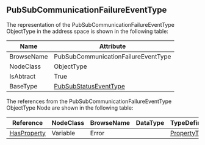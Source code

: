 <!-- objecttype -->
## PubSubCommunicationFailureEventType
The representation of the PubSubCommunicationFailureEventType ObjectType in the address space is shown in the following table:  

|Name|Attribute|
|---|---|
|BrowseName|PubSubCommunicationFailureEventType|
|NodeClass|ObjectType|
|IsAbtract|True|
|BaseType|[PubSubStatusEventType](../../../Part14/ObjectTypes/PubSubStatusEventType/readme.md)|

The references from the PubSubCommunicationFailureEventType ObjectType Node are shown in the following table:  

|Reference|NodeClass|BrowseName|DataType|TypeDefinition|ModellingRule|
|---|---|---|---|---|---|
|[HasProperty](../../../Part3/ReferenceTypes/HasProperty/readme.md)|Variable|Error||[PropertyType](../../Part5/VariableTypes/PropertyType/readme.md)|[Mandatory](../../Objects/Mandatory/readme.md)|

